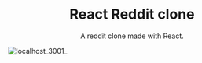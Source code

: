 <h1 align=center>React Reddit clone</h1>
<p align=center>
  A reddit clone made with React.
</p>

![localhost_3001_](https://user-images.githubusercontent.com/36193643/113634967-05a2f000-9670-11eb-8d27-0a702e42ba67.png)
